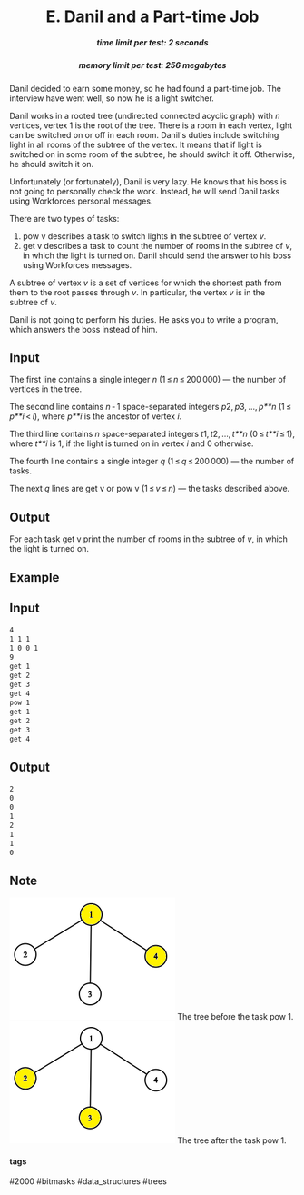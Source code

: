<h1 style='text-align: center;'> E. Danil and a Part-time Job</h1>

<h5 style='text-align: center;'>time limit per test: 2 seconds</h5>
<h5 style='text-align: center;'>memory limit per test: 256 megabytes</h5>

Danil decided to earn some money, so he had found a part-time job. The interview have went well, so now he is a light switcher.

Danil works in a rooted tree (undirected connected acyclic graph) with *n* vertices, vertex 1 is the root of the tree. There is a room in each vertex, light can be switched on or off in each room. Danil's duties include switching light in all rooms of the subtree of the vertex. It means that if light is switched on in some room of the subtree, he should switch it off. Otherwise, he should switch it on.

Unfortunately (or fortunately), Danil is very lazy. He knows that his boss is not going to personally check the work. Instead, he will send Danil tasks using Workforces personal messages.

There are two types of tasks: 

1. pow v describes a task to switch lights in the subtree of vertex *v*.
2. get v describes a task to count the number of rooms in the subtree of *v*, in which the light is turned on. Danil should send the answer to his boss using Workforces messages.

A subtree of vertex *v* is a set of vertices for which the shortest path from them to the root passes through *v*. In particular, the vertex *v* is in the subtree of *v*.

Danil is not going to perform his duties. He asks you to write a program, which answers the boss instead of him.

## Input

The first line contains a single integer *n* (1 ≤ *n* ≤ 200 000) — the number of vertices in the tree.

The second line contains *n* - 1 space-separated integers *p*2, *p*3, ..., *p**n* (1 ≤ *p**i* < *i*), where *p**i* is the ancestor of vertex *i*.

The third line contains *n* space-separated integers *t*1, *t*2, ..., *t**n* (0 ≤ *t**i* ≤ 1), where *t**i* is 1, if the light is turned on in vertex *i* and 0 otherwise.

The fourth line contains a single integer *q* (1 ≤ *q* ≤ 200 000) — the number of tasks.

The next *q* lines are get v or pow v (1 ≤ *v* ≤ *n*) — the tasks described above.

## Output

For each task get v print the number of rooms in the subtree of *v*, in which the light is turned on.

## Example

## Input


```
4  
1 1 1  
1 0 0 1  
9  
get 1  
get 2  
get 3  
get 4  
pow 1  
get 1  
get 2  
get 3  
get 4  

```
## Output


```
2  
0  
0  
1  
2  
1  
1  
0  

```
## Note

 ![](images/d20d84fafa75a3e26a8195b9c7f0648a848b3673.png) The tree before the task pow 1.![](images/839c4a0a06cc547ffb8d937bfe52730b51c842b4.png) The tree after the task pow 1. 



#### tags 

#2000 #bitmasks #data_structures #trees 